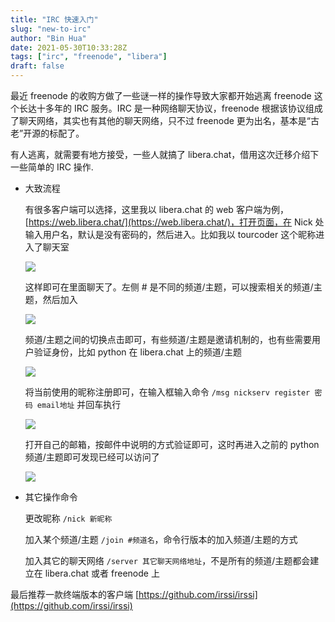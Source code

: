 ```yaml
---
title: "IRC 快速入门"
slug: "new-to-irc"
author: "Bin Hua"
date: 2021-05-30T10:33:28Z
tags: ["irc", "freenode", "libera"]
draft: false
---
```


最近 freenode 的收购方做了一些谜一样的操作导致大家都开始逃离 freenode 这个长达十多年的 IRC 服务。IRC 是一种网络聊天协议，freenode 根据该协议组成了聊天网络，其实也有其他的聊天网络，只不过 freenode 更为出名，基本是“古老”开源的标配了。

有人逃离，就需要有地方接受，一些人就搞了 libera.chat，借用这次迁移介绍下一些简单的 IRC 操作.

- 大致流程

    有很多客户端可以选择，这里我以 libera.chat 的 web 客户端为例，[https://web.libera.chat/](https://web.libera.chat/)，打开页面，在 Nick 处输入用户名，默认是没有密码的，然后进入。比如我以 tourcoder 这个昵称进入了聊天室

    ![](https://storage.tourcoder.com/tcblog/new-to-irc-001.png)

    这样即可在里面聊天了。左侧 # 是不同的频道/主题，可以搜索相关的频道/主题，然后加入

    ![](https://storage.tourcoder.com/tcblog/new-to-irc-002.png)

    频道/主题之间的切换点击即可，有些频道/主题是邀请机制的，也有些需要用户验证身份，比如 python 在 libera.chat 上的频道/主题

    ![](https://storage.tourcoder.com/tcblog/new-to-irc-003.png)

    将当前使用的昵称注册即可，在输入框输入命令 `/msg nickserv register 密码 email地址` 并回车执行

    ![](https://storage.tourcoder.com/tcblog/new-to-irc-004.png) 

    打开自己的邮箱，按邮件中说明的方式验证即可，这时再进入之前的 python 频道/主题即可发现已经可以访问了

    ![](https://storage.tourcoder.com/tcblog/new-to-irc-005.png)

- 其它操作命令

    更改昵称 `/nick 新昵称`

    加入某个频道/主题 `/join #频道名`，命令行版本的加入频道/主题的方式

    加入其它的聊天网络 `/server 其它聊天网络地址`，不是所有的频道/主题都会建立在 libera.chat 或者 freenode 上

最后推荐一款终端版本的客户端 [https://github.com/irssi/irssi](https://github.com/irssi/irssi)
